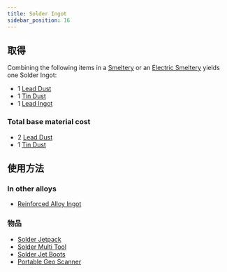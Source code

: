 ```yaml
---
title: Solder Ingot
sidebar_position: 16
---
```


## 取得

Combining the following items in a [Smeltery](Smeltery) or an [Electric Smeltery](Electric-Smeltery) yields one Solder Ingot:

* 1 [Lead Dust](Lead-Dust)
* 1 [Tin Dust](Tin-Dust)
* 1 [Lead Ingot](Lead-Ingot)

### Total base material cost

* 2 [Lead Dust](Lead-Dust)
* 1 [Tin Dust](Tin-Dust)

## 使用方法

### In other alloys

* [Reinforced Alloy Ingot](Reinforced-Alloy-Ingot)

### 物品

* [Solder Jetpack](Jetpacks)
* [Solder Multi Tool](Multi-Tools)
* [Solder Jet Boots](Jet-Boots)
* [Portable Geo Scanner](Portable-Geo-Scanner)
